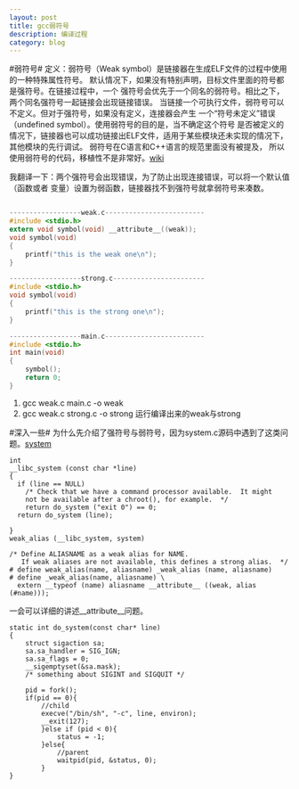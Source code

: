 ```yaml
---
layout: post
title: gcc弱符号
description: 编译过程
category: blog
---
```


#弱符号#
定义：弱符号（Weak symbol）是链接器在生成ELF文件的过程中使用的一种特殊属性符号。
默认情况下，如果没有特别声明，目标文件里面的符号都是强符号。在链接过程中，一个
强符号会优先于一个同名的弱符号。相比之下，两个同名强符号一起链接会出现链接错误。
当链接一个可执行文件，弱符号可以不定义。但对于强符号，如果没有定义，连接器会产生
一个“符号未定义”错误 （undefined symbol）。使用弱符号的目的是，当不确定这个符号
是否被定义的情况下，链接器也可以成功链接出ELF文件，适用于某些模块还未实现的情况下，
其他模块的先行调试。 弱符号在C语言和C++语言的规范里面没有被提及，
所以使用弱符号的代码，移植性不是非常好。[wiki]

我翻译一下：两个强符号会出现错误，为了防止出现连接错误，可以将一个默认值（函数或者
变量）设置为弱函数，链接器找不到强符号就拿弱符号来凑数。

```c

------------------weak.c-------------------------
#include <stdio.h>
extern void symbol(void) __attribute__((weak));
void symbol(void)
{
    printf("this is the weak one\n");
}

------------------strong.c-----------------------
#include <stdio.h>
void symbol(void)
{
    printf("this is the strong one\n");
}

------------------main.c-------------------------
#include <stdio.h>
int main(void)
{
    symbol();
    return 0;
}
```

1. gcc weak.c main.c -o weak
2. gcc weak.c strong.c -o strong
运行编译出来的weak与strong

#深入一些#
为什么先介绍了强符号与弱符号，因为system.c源码中遇到了这类问题。[system]

```
int
__libc_system (const char *line)
{
  if (line == NULL)
    /* Check that we have a command processor available.  It might
    not be available after a chroot(), for example.  */
    return do_system ("exit 0") == 0;
  return do_system (line);

}
weak_alias (__libc_system, system)

```

```
/* Define ALIASNAME as a weak alias for NAME.
   If weak aliases are not available, this defines a strong alias.  */
# define weak_alias(name, aliasname) _weak_alias (name, aliasname)
# define _weak_alias(name, aliasname) \
  extern __typeof (name) aliasname __attribute__ ((weak, alias (#name)));
```
一会可以详细的讲述__attribute__问题。
```
static int do_system(const char* line)
{
    struct sigaction sa;
    sa.sa_handler = SIG_IGN;
    sa.sa_flags = 0;
    __sigemptyset(&sa.mask);
    /* something about SIGINT and SIGQUIT */

    pid = fork();
    if(pid == 0){
        //child
        execve("/bin/sh", "-c", line, environ);
        __exit(127);
        }else if (pid < 0){
            status = -1;    
        }else{
            //parent
            waitpid(pid, &status, 0);
        }
}
```





[wiki]:https://zh.wikipedia.org/wiki/%E5%BC%B1%E7%AC%A6%E5%8F%B7
[system]:https://code.woboq.org/userspace/glibc/sysdeps/posix/system.c.html



